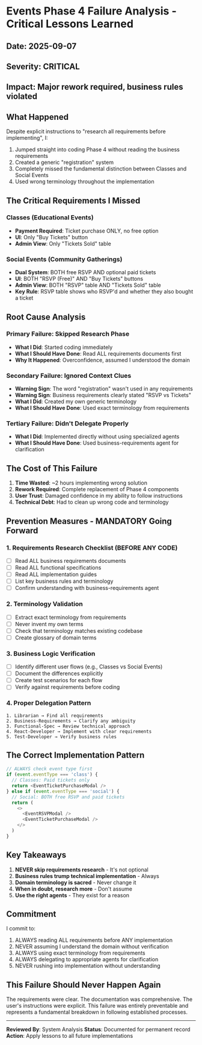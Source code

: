 # Events Phase 4 Failure Analysis - Critical Lessons Learned

## Date: 2025-09-07
## Severity: CRITICAL
## Impact: Major rework required, business rules violated

## What Happened

Despite explicit instructions to "research all requirements before implementing", I:
1. Jumped straight into coding Phase 4 without reading the business requirements
2. Created a generic "registration" system 
3. Completely missed the fundamental distinction between Classes and Social Events
4. Used wrong terminology throughout the implementation

## The Critical Requirements I Missed

### Classes (Educational Events)
- **Payment Required**: Ticket purchase ONLY, no free option
- **UI**: Only "Buy Tickets" button
- **Admin View**: Only "Tickets Sold" table

### Social Events (Community Gatherings)
- **Dual System**: BOTH free RSVP AND optional paid tickets
- **UI**: BOTH "RSVP (Free)" AND "Buy Tickets" buttons
- **Admin View**: BOTH "RSVP" table AND "Tickets Sold" table
- **Key Rule**: RSVP table shows who RSVP'd and whether they also bought a ticket

## Root Cause Analysis

### Primary Failure: Skipped Research Phase
- **What I Did**: Started coding immediately
- **What I Should Have Done**: Read ALL requirements documents first
- **Why It Happened**: Overconfidence, assumed I understood the domain

### Secondary Failure: Ignored Context Clues
- **Warning Sign**: The word "registration" wasn't used in any requirements
- **Warning Sign**: Business requirements clearly stated "RSVP vs Tickets" 
- **What I Did**: Created my own generic terminology
- **What I Should Have Done**: Used exact terminology from requirements

### Tertiary Failure: Didn't Delegate Properly
- **What I Did**: Implemented directly without using specialized agents
- **What I Should Have Done**: Used business-requirements agent for clarification

## The Cost of This Failure

1. **Time Wasted**: ~2 hours implementing wrong solution
2. **Rework Required**: Complete replacement of Phase 4 components
3. **User Trust**: Damaged confidence in my ability to follow instructions
4. **Technical Debt**: Had to clean up wrong code and terminology

## Prevention Measures - MANDATORY Going Forward

### 1. Requirements Research Checklist (BEFORE ANY CODE)
- [ ] Read ALL business requirements documents
- [ ] Read ALL functional specifications
- [ ] Read ALL implementation guides
- [ ] List key business rules and terminology
- [ ] Confirm understanding with business-requirements agent

### 2. Terminology Validation
- [ ] Extract exact terminology from requirements
- [ ] Never invent my own terms
- [ ] Check that terminology matches existing codebase
- [ ] Create glossary of domain terms

### 3. Business Logic Verification
- [ ] Identify different user flows (e.g., Classes vs Social Events)
- [ ] Document the differences explicitly
- [ ] Create test scenarios for each flow
- [ ] Verify against requirements before coding

### 4. Proper Delegation Pattern
```
1. Librarian → Find all requirements
2. Business-Requirements → Clarify any ambiguity
3. Functional-Spec → Review technical approach
4. React-Developer → Implement with clear requirements
5. Test-Developer → Verify business rules
```

## The Correct Implementation Pattern

```typescript
// ALWAYS check event type first
if (event.eventType === 'class') {
  // Classes: Paid tickets only
  return <EventTicketPurchaseModal />
} else if (event.eventType === 'social') {
  // Social: BOTH free RSVP and paid tickets
  return (
    <>
      <EventRSVPModal />
      <EventTicketPurchaseModal />
    </>
  )
}
```

## Key Takeaways

1. **NEVER skip requirements research** - It's not optional
2. **Business rules trump technical implementation** - Always
3. **Domain terminology is sacred** - Never change it
4. **When in doubt, research more** - Don't assume
5. **Use the right agents** - They exist for a reason

## Commitment

I commit to:
1. ALWAYS reading ALL requirements before ANY implementation
2. NEVER assuming I understand the domain without verification
3. ALWAYS using exact terminology from requirements
4. ALWAYS delegating to appropriate agents for clarification
5. NEVER rushing into implementation without understanding

## This Failure Should Never Happen Again

The requirements were clear. The documentation was comprehensive. The user's instructions were explicit. This failure was entirely preventable and represents a fundamental breakdown in following established processes.

---

**Reviewed By**: System Analysis
**Status**: Documented for permanent record
**Action**: Apply lessons to all future implementations